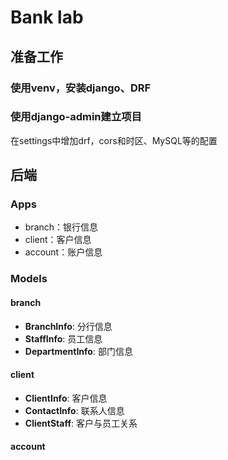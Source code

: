 # Bank lab

## 准备工作

### 使用venv，安装django、DRF

### 使用django-admin建立项目

在settings中增加drf，cors和时区、MySQL等的配置

## 后端

### Apps

- branch：银行信息
- client：客户信息
- account：账户信息

### Models

#### branch

- **BranchInfo**: 分行信息
- **StaffInfo**: 员工信息
- **DepartmentInfo**: 部门信息

#### client

- **ClientInfo**: 客户信息
- **ContactInfo**: 联系人信息
- **ClientStaff**: 客户与员工关系

#### account